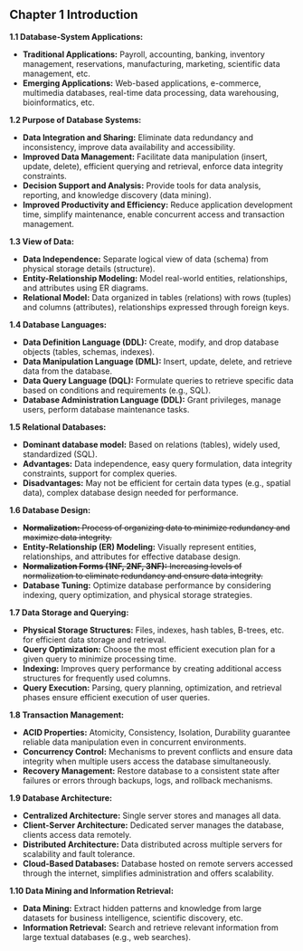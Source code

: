 ## Chapter 1 Introduction

**1.1 Database-System Applications:**

* **Traditional Applications:** Payroll, accounting, banking, inventory management, reservations, manufacturing, marketing, scientific data management, etc.
* **Emerging Applications:** Web-based applications, e-commerce, multimedia databases, real-time data processing, data warehousing, bioinformatics, etc.

**1.2 Purpose of Database Systems:**

* **Data Integration and Sharing:** Eliminate data redundancy and inconsistency, improve data availability and accessibility.
* **Improved Data Management:** Facilitate data manipulation (insert, update, delete), efficient querying and retrieval, enforce data integrity constraints.
* **Decision Support and Analysis:** Provide tools for data analysis, reporting, and knowledge discovery (data mining).
* **Improved Productivity and Efficiency:** Reduce application development time, simplify maintenance, enable concurrent access and transaction management.

**1.3 View of Data:**

* **Data Independence:** Separate logical view of data (schema) from physical storage details (structure).
* **Entity-Relationship Modeling:** Model real-world entities, relationships, and attributes using ER diagrams.
* **Relational Model:** Data organized in tables (relations) with rows (tuples) and columns (attributes), relationships expressed through foreign keys.

**1.4 Database Languages:**

* **Data Definition Language (DDL):** Create, modify, and drop database objects (tables, schemas, indexes).
* **Data Manipulation Language (DML):** Insert, update, delete, and retrieve data from the database.
* **Data Query Language (DQL):** Formulate queries to retrieve specific data based on conditions and requirements (e.g., SQL).
* **Database Administration Language (DDL):** Grant privileges, manage users, perform database maintenance tasks.

**1.5 Relational Databases:**

* **Dominant database model:** Based on relations (tables), widely used, standardized (SQL).
* **Advantages:** Data independence, easy query formulation, data integrity constraints, support for complex queries.
* **Disadvantages:** May not be efficient for certain data types (e.g., spatial data), complex database design needed for performance.

**1.6 Database Design:**

* ~~**Normalization:** Process of organizing data to minimize redundancy and maximize data integrity.~~
* **Entity-Relationship (ER) Modeling:** Visually represent entities, relationships, and attributes for effective database design.
* ~~**Normalization Forms (1NF, 2NF, 3NF):** Increasing levels of normalization to eliminate redundancy and ensure data integrity.~~
* **Database Tuning:** Optimize database performance by considering indexing, query optimization, and physical storage strategies.

**1.7 Data Storage and Querying:**

* **Physical Storage Structures:** Files, indexes, hash tables, B-trees, etc. for efficient data storage and retrieval.
* **Query Optimization:** Choose the most efficient execution plan for a given query to minimize processing time.
* **Indexing:** Improves query performance by creating additional access structures for frequently used columns.
* **Query Execution:** Parsing, query planning, optimization, and retrieval phases ensure efficient execution of user queries.

**1.8 Transaction Management:**

* **ACID Properties:** Atomicity, Consistency, Isolation, Durability guarantee reliable data manipulation even in concurrent environments.
* **Concurrency Control:** Mechanisms to prevent conflicts and ensure data integrity when multiple users access the database simultaneously.
* **Recovery Management:** Restore database to a consistent state after failures or errors through backups, logs, and rollback mechanisms.

**1.9 Database Architecture:**

* **Centralized Architecture:** Single server stores and manages all data.
* **Client-Server Architecture:** Dedicated server manages the database, clients access data remotely.
* **Distributed Architecture:** Data distributed across multiple servers for scalability and fault tolerance.
* **Cloud-Based Databases:** Database hosted on remote servers accessed through the internet, simplifies administration and offers scalability.

**1.10 Data Mining and Information Retrieval:**

* **Data Mining:** Extract hidden patterns and knowledge from large datasets for business intelligence, scientific discovery, etc.
* **Information Retrieval:** Search and retrieve relevant information from large textual databases (e.g., web searches).